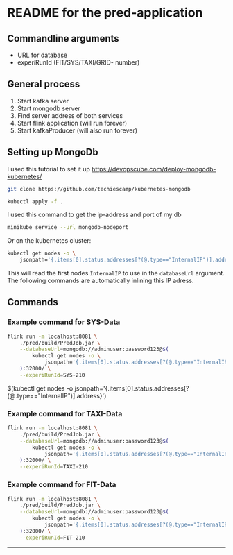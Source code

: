 # README for  the pred-application

## Commandline arguments

* URL for database
* experiRunId (FIT/SYS/TAXI/GRID- number)

## General process

1. Start kafka server
2. Start mongodb server
3. Find server address of both services
4. Start flink application (will run forever)
5. Start kafkaProducer (will also run forever)

## Setting up MongoDb

I used this tutorial to set it up https://devopscube.com/deploy-mongodb-kubernetes/

```bash
git clone https://github.com/techiescamp/kubernetes-mongodb
````

```bash
kubectl apply -f .
```

I used this command to get the ip-address and port of my db

````bash
minikube service --url mongodb-nodeport
````

Or on the kubernetes cluster:

```bash
kubectl get nodes -o \
    jsonpath='{.items[0].status.addresses[?(@.type=="InternalIP")].address}'
```

This will read the first nodes `InternalIP` to use in the `databaseUrl` argument.
The following commands are automatically inlining this IP adress.

<!-- And get the IP-address of a the worker node -->
<!-- Example address: mongodb: -->
<!-- `mongodb://adminuser:password123@192.168.49.2:32000/` -->

## Commands

### Example command for SYS-Data

```bash
flink run -m localhost:8081 \
    ./pred/build/PredJob.jar \
    --databaseUrl=mongodb://adminuser:password123@$(
        kubectl get nodes -o \
            jsonpath='{.items[0].status.addresses[?(@.type=="InternalIP")].address}' \
    ):32000/ \
    --experiRunId=SYS-210
```

$(kubectl get nodes -o jsonpath='{.items[0].status.addresses[?(@.type=="InternalIP")].address}')

### Example command for TAXI-Data

```bash
flink run -m localhost:8081 \
    ./pred/build/PredJob.jar \
    --databaseUrl=mongodb://adminuser:password123@$(
        kubectl get nodes -o \
            jsonpath='{.items[0].status.addresses[?(@.type=="InternalIP")].address}' \
    ):32000/ \
    --experiRunId=TAXI-210
```

### Example command for FIT-Data

```bash
flink run -m localhost:8081 \
    ./pred/build/PredJob.jar \
    --databaseUrl=mongodb://adminuser:password123@$(
        kubectl get nodes -o \
            jsonpath='{.items[0].status.addresses[?(@.type=="InternalIP")].address}' \
    ):32000/ \
    --experiRunId=FIT-210
```

---

<!--
## Deprecated:

Please consider Emmanuels setup for the Kafka-cluster in the kubernetes-folder. For the event-generation please consider the README in the 
`nkafkaProducerFolder`

> ### Setting up Apache Kafka
In the `kafkaProducer` directory is a deployment.yaml file
```bash
kubectl apply -f  deployment.yaml -n kafka 
```
This will deploy the Apache cluster.

Use the following command to get the Kafka-server-bootstrap address
```bash
kubectl get kafka my-cluster -o=jsonpath='{.status.listeners[*].bootstrapServers}{"\n"}' -n kafka
```

This commands tears down the cluster

```bash
kubectl -n kafka delete $(kubectl get strimzi -o name -n kafka)
```

## Setting up Apache Kafka Producer
In the `kafkaProducer` directory is a Dockerfile.

Create the image from Dockerfile:

```bash
minikube image build -t kafka-producer -f ./Dockerfile .
```

**Note**
Please make sure that the bootstrapserver, the application and the expected dataset are correct.
```bash
kubectl run kafka-producer --image=kafka-producer --image-pull-policy=Never --restart=Never --env="BOOTSTRAP_SERVER=192.168.49.2:31316" --env="APPLICATION=pred" --env="DATASET=SYS" --env="SCALING=0.001" --env="TOPIC=test-1" --env="REP=1" --env="DUP=0" --env="MODE=E"

```
---

```bash
flink run -m localhost:8081 ./pred/build/PredJob.jar --deploymentMode L --topoName IdentityTopology --input ./pred/src/main/resources/datasets/SYS_sample_data_senml.csv --experiRunId SYS-210 --scalingFactor 0.01 --outputDir /home/jona/Documents/Bachelor_thesis/logs --taskProp ./pred/src/main/resources/configs/all_tasks.properties --taskName bench
```

### Example command for TAXI-Data
```bash
flink run -m localhost:8081 ./pred/build/PredJob.jar --deploymentMode L --topoName IdentityTopology --input ./pred/src/main/resources/datasets/TAXI_sample_data_senml.csv --experiRunId TAXI-210 --scalingFactor 0.001 --outputDir /home/jona/Documents/Bachelor_thesis/logs --taskProp ./pred/src/main/resources/configs/all_tasks.properties --taskName bench
```


```bash
flink run -m localhost:8081 ./pred/build/PredJob.jar --deploymentMode L --topoName IdentityTopology --input /home/jona/Documents/Bachelor_thesis/Datasets/output_TAXI_small.csv --experiRunId TAXI-210 --scalingFactor 0.001 --outputDir /home/jona/Documents/Bachelor_thesis/logs --taskProp ./pred/src/main/resources/configs/all_tasks.properties --taskName bench
```



Command for my local cluster
/opt/flink/flink-1.18.1/bin/flink run -m localhost:8081 ./pred/build/PredJob.jar --deploymentMode L --topoName IdentityTopology --input /home/jona/Documents/Bachelor_thesis/Datasets/output_TAXI_small.csv --experiRunId TAXI-210 --scalingFactor 0.001 --outputDir /home/jona/Documents/Bachelor_thesis/logs --taskProp ./pred/src/main/resources/configs/all_tasks_local.properties --taskName bench


### Example command for FIT-Data
```bash
flink run -m localhost:8081 ./pred/build/PredJob.jar --deploymentMode L --topoName IdentityTopology --input ./pred/src/main/resources/datasets/FIT_sample_data_senml.csv --experiRunId FIT-210 --scalingFactor 0.001 --outputDir /home/jona/Documents/Bachelor_thesis/logs --taskProp ./pred/src/main/resources/configs/all_tasks.properties --taskName bench
```


```bash
flink run -m localhost:8081 ./pred/build/PredJob.jar --deploymentMode L --topoName IdentityTopology --input /home/jona/Documents/Bachelor_thesis/Datasets/output_FIT.csv --experiRunId FIT-210 --scalingFactor 0.001 --outputDir /home/jona/Documents/Bachelor_thesis/logs --taskProp ./pred/src/main/resources/configs/all_tasks.properties --taskName bench
```
-->
